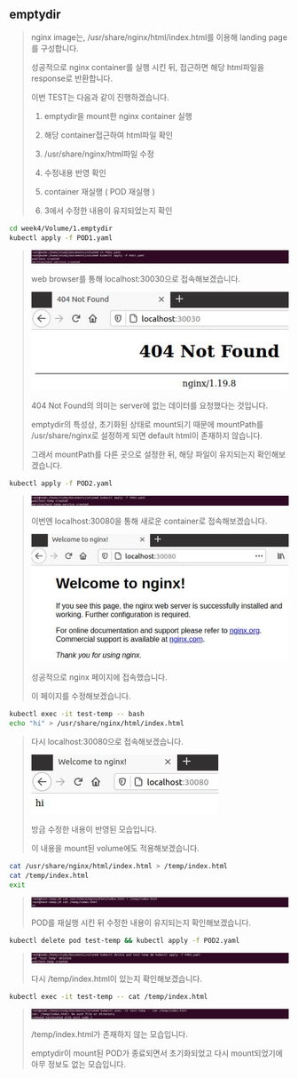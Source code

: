 ## emptydir

> nginx image는, /usr/share/nginx/html/index.html를 이용해 landing page를 구성합니다.
>
> 성공적으로 nginx container를 실행 시킨 뒤, 접근하면 해당 html파일을 response로 반환합니다.
>
> 이번 TEST는 다음과 같이 진행하겠습니다.
>
> 1. emptydir을 mount한 nginx container 실행
>
> 2. 해당 container접근하여 html파일 확인
>
> 3. /usr/share/nginx/html파일 수정
>
> 4. 수정내용 반영 확인
>
> 5. container 재실행 ( POD 재실행 )
>
> 6. 3에서 수정한 내용이 유지되었는지 확인
>
> 
``` bash
cd week4/Volume/1.emptydir
kubectl apply -f POD1.yaml
```
>
> <img src="/images/volume/3.JPG">
>
> web browser를 통해 localhost:30030으로 접속해보겠습니다.
>
> <img src="/images/volume/4.JPG">
>
> 404 Not Found의 의미는 server에 없는 데이터를 요청했다는 것입니다.
>
> emptydir의 특성상, 초기화된 상태로 mount되기 때문에 mountPath를 /usr/share/nginx로 설정하게 되면 default html이 존재하지 않습니다.
>
> 그래서 mountPath를 다른 곳으로 설정한 뒤, 해당 파일이 유지되는지 확인해보겠습니다.
> 
``` bash
kubectl apply -f POD2.yaml
```
> 
> <img src="/images/volume/5.JPG">
>
> 이번엔 localhost:30080을 통해 새로운 container로 접속해보겠습니다.
>
> <img src="/images/volume/6.JPG">
> 
> 성공적으로 nginx 페이지에 접속했습니다.
>
> 이 페이지를 수정해보겠습니다.
>
``` bash
kubectl exec -it test-temp -- bash
echo "hi" > /usr/share/nginx/html/index.html
```
>
> 다시 localhost:30080으로 접속해보겠습니다.
>
> <img src="/images/volume/7.JPG">
> 
> 방금 수정한 내용이 반영된 모습입니다.
>
> 이 내용을 mount된 volume에도 적용해보겠습니다.
``` bash
cat /usr/share/nginx/html/index.html > /temp/index.html
cat /temp/index.html
exit
```
>
> <img src="/images/volume/8.JPG">
> 
> POD를 재실행 시킨 뒤 수정한 내용이 유지되는지 확인해보겠습니다.
>
``` bash
kubectl delete pod test-temp && kubectl apply -f POD2.yaml
```
> 
> <img src="/images/volume/9.JPG">
> 
> 다시 /temp/index.html이 있는지 확인해보겠습니다.
> 
``` bash
kubectl exec -it test-temp -- cat /temp/index.html
```
> 
> <img src="/images/volume/10.JPG">
> 
> /temp/index.html가 존재하지 않는 모습입니다.
> 
> emptydir이 mount된 POD가 종료되면서 초기화되었고 다시 mount되었기에 아무 정보도 없는 모습입니다.

